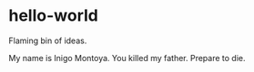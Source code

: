 # hello-world
Flaming bin of ideas.

My name is Inigo Montoya. You killed my father. Prepare to die.
